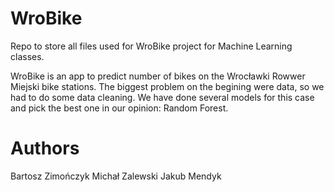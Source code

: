 # WroBike
Repo to store all files used for WroBike project for Machine Learning classes. 

WroBike is an app to predict number of bikes on the Wrocławki Rowwer Miejski bike stations. The biggest problem on the begining were data, so we had to do some data cleaning. We have done several models for this case and pick the best one in our opinion: Random Forest.

# Authors
Bartosz Zimończyk
Michał Zalewski
Jakub Mendyk
